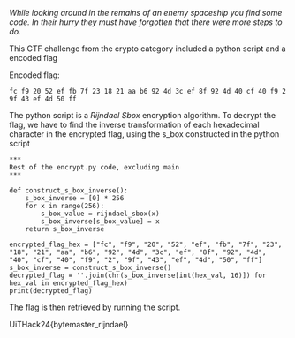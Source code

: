 *While looking around in the remains of an enemy spaceship you find some code. In their hurry they must have forgotten that there were more steps to do.*

This CTF challenge from the crypto category included a python script and a encoded flag

Encoded flag:
```
fc f9 20 52 ef fb 7f 23 18 21 aa b6 92 4d 3c ef 8f 92 4d 40 cf 40 f9 2 9f 43 ef 4d 50 ff
```

The python script is a *Rijndael Sbox* encryption algorithm.
To decrypt the flag, we have to find the inverse transformation of each hexadecimal character in the encrypted flag, using the s_box constructed in the python script

```
***
Rest of the encrypt.py code, excluding main
***

def construct_s_box_inverse():
    s_box_inverse = [0] * 256
    for x in range(256):
        s_box_value = rijndael_sbox(x)
        s_box_inverse[s_box_value] = x
    return s_box_inverse

encrypted_flag_hex = ["fc", "f9", "20", "52", "ef", "fb", "7f", "23", "18", "21", "aa", "b6", "92", "4d", "3c", "ef", "8f", "92", "4d", "40", "cf", "40", "f9", "2", "9f", "43", "ef", "4d", "50", "ff"]
s_box_inverse = construct_s_box_inverse()
decrypted_flag = ''.join(chr(s_box_inverse[int(hex_val, 16)]) for hex_val in encrypted_flag_hex)
print(decrypted_flag)
```

The flag is then retrieved by running the script.

UiTHack24{bytemaster_rijndael}
